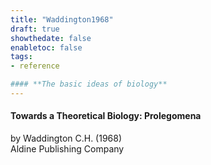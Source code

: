 ```yaml
---
title: "Waddington1968"
draft: true
showthedate: false
enabletoc: false
tags:
- reference

#### **The basic ideas of biology**     
---
```


#### **Towards a Theoretical Biology: Prolegomena**     
by Waddington C.H. (1968)         
Aldine Publishing Company      


